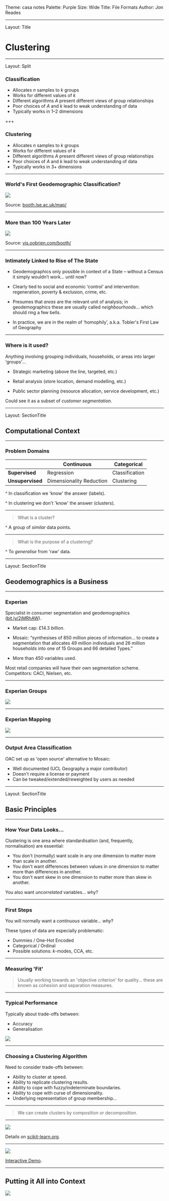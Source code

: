 Theme: casa notes
Palette: Purple
Size: Wide
Title: File Formats
Author: Jon Reades

---

Layout: Title

# Clustering

---

Layout: Split

### Classification

- Allocates *n* samples to *k* groups
- Works for different values of *k* 
- Different algorithms *A* present different views of group relationships
- Poor choices of *A* and *k* lead to weak understanding of data
- Typically works in 1–2 dimensions

+++

### Clustering

- Allocates *n* samples to *k* groups
- Works for different values of *k*
- Different algorithms *A* present different views of group relationships
- Poor choices of *A* and *k* lead to weak understanding of data
- Typically works in 3+ dimensions

---

### World's First Geodemographic Classification?

![](/Users/jreades/Documents/git/i2p/lectures/img/Booth.png)

Source: [booth.lse.ac.uk/map/](https://booth.lse.ac.uk/map/)

---

### More than 100 Years Later

![](/Users/jreades/Documents/git/i2p/lectures/img/Booth-Today.png)

Source: [vis.oobrien.com/booth/](http://vis.oobrien.com/booth/)

---

### Intimately Linked to Rise of The State

- Geodemographics only possible in context of a State – without a Census it simply wouldn’t work… until now?

- Clearly tied to social and economic ‘control’ and intervention: regeneration, poverty & exclusion, crime, etc.

- Presumes that *areas* are the relevant unit of analysis; in geodemographics these are usually called *neighbourhoods*… which should ring a few bells.

- In practice, we are in the realm of ‘homophily’, a.k.a. Tobler's First Law of Geography

---

### Where is it used?

Anything involving grouping individuals, households, or areas into larger 'groups'…

- Strategic marketing (above the line, targeted, etc.)

- Retail analysis (store location, demand modelling, etc.)

- Public sector planning (resource allocation, service development, etc.)

Could see it as a subset of *customer segmentation*.

---

Layout: SectionTitle

## Computational Context

---

### Problem Domains

|                  | Continuous               | Categorical    |
| ---------------- | ------------------------ | -------------- |
| **Supervised**   | Regression               | Classification |
| **Unsupervised** | Dimensionality Reduction | Clustering     |

^ In classification we 'know' the answer (labels).

^ In clustering we don't 'know' the answer (clusters).

---

> What is a cluster?

^ A group of *similar* data points.

---

> What is the purpose of a clustering?

^ To *generalise* from 'raw' data.

---

Layout: SectionTitle

## Geodemographics is a Business

---

### Experian

Specialist in consumer segmentation and geodemographics ([bit.ly/2jMRhAW](http://bit.ly/2jMRhAW)).

- Market cap: £14.3 *billion*.

- Mosaic: “synthesises of 850 million pieces of information… to create a segmentation that allocates 49 million individuals and 26 million households into one of 15 Groups and 66 detailed Types.”

- More than 450 variables used.

Most retail companies will have their own segmentation scheme. Competitors: CACI, Nielsen, etc.

---

### Experian Groups

![](/Users/jreades/Documents/git/i2p/lectures/img/Experian.png)

---

### Experian Mapping

![](/Users/jreades/Documents/git/i2p/lectures/img/Experian_Maps.png)

---

### Output Area Classification

OAC set up as 'open source' alternative to Mosaic:

- Well documented (UCL Geography a major contributor)
- Doesn't require a license or payment
- Can be tweaked/extended/reweighted by users as needed

---

Layout: SectionTitle

## Basic Principles

---

### How Your Data Looks...

Clustering is one area where standardisation (and, frequently, normalisation) are essential:

- You don't (normally) want scale in any one dimension to matter more than scale in another.
- You don't want differences between values in one dimension to matter more than differences in another.
- You don't want skew in one dimension to matter more than skew in another.

You also want *uncorrelated* variables… why?

---

### First Steps

You will normally want a *continuous* variable… *why*? 

These types of data are especially problematic: 

- Dummies / One-Hot Encoded
- Categorical / Ordinal
- Possible solutions: *k*-modes, CCA, etc.

---

### Measuring 'Fit'

> Usually working towards an 'objective criterion' for quality... these are known as cohesion and separation measures.

---

### Typical Performance

Typically about trade-offs between:

- Accuracy
- Generalisation

![](img/Performance.png)

---

### Choosing a Clustering Algorithm

Need to consider trade-offs between:

- Ability to cluster at speed.
- Ability to replicate clustering results.
- Ability to cope with fuzzy/indeterminate boundaries.
- Ability to cope with curse of dimensionality.
- Underlying representation of group membership...

---

> We can create clusters by composition *or* decomposition.

---

![](https://scikit-learn.org/stable/_images/sphx_glr_plot_cluster_comparison_0011.png)

Details on [scikit-learn.org](https://scikit-learn.org/stable/modules/clustering.html).

---

![](img/ML_Learning.png)

[Interactive Demo](https://jeff3dx.github.io/mlearning/).

---

## Putting it All into Context

![](https://scikit-learn.org/stable/_static/ml_map.png)